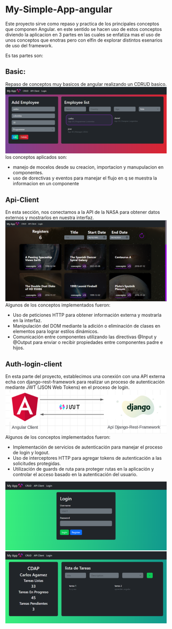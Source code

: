 # My-Simple-App-angular
Este proyecto sirve como repaso y practica de los principales conceptos que componen  Angular. en este sentido se hacen uso de estos conceptos diviendo la aplicacion en 3 partes en las cuales se enfatiza mas el uso de unos conceptos que enotras pero con elfin de explorar distintos esenarios de uso del framework.

Es tas partes son:

## Basic:
Repaso de conceptos muy basicos de angular realizando un CDRUD basico.
![Basic](/src/assets/basic.PNG)
 los conceptos aplicados son:
- manejo de mocelos desde su creacion, importacion y manupulacion en componentes.
- uso de dorectivas y eventos para manejar el flujo en q se muestra la informacion en un componente

## Api-Client
En esta sección, nos conectamos a la API de la NASA para obtener datos externos y mostrarlos en nuestra interfaz. 
![Api-client](/src/assets/apiclient1.PNG)
Algunos de los conceptos implementados fueron:

- Uso de peticiones HTTP para obtener información externa y mostrarla en la interfaz.
- Manipulación del DOM mediante la adición o eliminación de clases en elementos para lograr estilos dinámicos.
- Comunicación entre componentes utilizando las directivas @Input y @Output para enviar o recibir propiedades entre componentes padre e hijos.

## Auth-login-client
En esta parte del proyecto, establecimos una conexión con una API externa echa con django-rest-framework para realizar un proceso de autenticación mediante JWT (JSON Web Tokens) en el proceso de login. 
![Api-client](/src/assets/api-struct.PNG)
Algunos de los conceptos implementados fueron:

- Implementación de servicios de autenticación para manejar el proceso de login y logout.
- Uso de interceptores HTTP para agregar tokens de autenticación a las solicitudes protegidas.
- Utilización de guards de ruta para proteger rutas en la aplicación y controlar el acceso basado en la autenticación del usuario.

![Auth](/src/assets/login.PNG)
![Auth](/src/assets/home.PNG)


